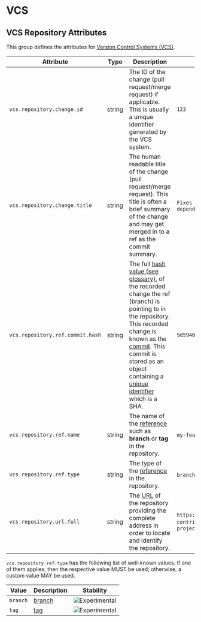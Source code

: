 <!--- Hugo front matter used to generate the website version of this page:
--->

<!-- NOTE: THIS FILE IS AUTOGENERATED. DO NOT EDIT BY HAND. -->
<!-- see templates/registry/markdown/attribute_namespace.md.j2 -->

# VCS

## VCS Repository Attributes

This group defines the attributes for [Version Control Systems (VCS)](https://en.wikipedia.org/wiki/Version_control).

| Attribute                        | Type   | Description                                                                                                                                                                                                                                                                                                                                                                                                                                         | Examples                                                                                                                             | Stability                                                        |
| -------------------------------- | ------ | --------------------------------------------------------------------------------------------------------------------------------------------------------------------------------------------------------------------------------------------------------------------------------------------------------------------------------------------------------------------------------------------------------------------------------------------------- | ------------------------------------------------------------------------------------------------------------------------------------ | ---------------------------------------------------------------- |
| `vcs.repository.change.id`       | string | The ID of the change (pull request/merge request) if applicable. This is usually a unique identifier generated by the VCS system.                                                                                                                                                                                                                                                                                                                   | `123`                                                                                                                                | ![Experimental](https://img.shields.io/badge/-experimental-blue) |
| `vcs.repository.change.title`    | string | The human readable title of the change (pull request/merge request). This title is often a brief summary of the change and may get merged in to a ref as the commit summary.                                                                                                                                                                                                                                                                        | `Fixes broken thing`; `feat: add my new feature`; `[chore] update dependency`                                                        | ![Experimental](https://img.shields.io/badge/-experimental-blue) |
| `vcs.repository.ref.commit.hash` | string | The full [hash value (see glossary)](https://nvlpubs.nist.gov/nistpubs/FIPS/NIST.FIPS.186-5.pdf), of the recorded change the ref (branch) is pointing to in the repository. This recorded change is known as the [commit](https://git-scm.com/docs/git-commit). This commit is stored as an object containing a [unique identifier](https://git-scm.com/docs/gitglossary#Documentation/gitglossary.txt-aiddefobjectnameaobjectname) which is a SHA. | `9d59409acf479dfa0df1aa568182e43e43df8bbe28d60fcf2bc52e30068802cc`                                                                   | ![Experimental](https://img.shields.io/badge/-experimental-blue) |
| `vcs.repository.ref.name`        | string | The name of the [reference](https://git-scm.com/docs/gitglossary#def_ref) such as **branch** or **tag** in the repository.                                                                                                                                                                                                                                                                                                                          | `my-feature-branch`; `tag-1-test`                                                                                                    | ![Experimental](https://img.shields.io/badge/-experimental-blue) |
| `vcs.repository.ref.type`        | string | The type of the [reference](https://git-scm.com/docs/gitglossary#def_ref) in the repository.                                                                                                                                                                                                                                                                                                                                                        | `branch`; `tag`                                                                                                                      | ![Experimental](https://img.shields.io/badge/-experimental-blue) |
| `vcs.repository.url.full`        | string | The [URL](https://en.wikipedia.org/wiki/URL) of the repository providing the complete address in order to locate and identify the repository.                                                                                                                                                                                                                                                                                                       | `https://github.com/opentelemetry/open-telemetry-collector-contrib`; `https://gitlab.com/my-org/my-project/my-projects-project/repo` | ![Experimental](https://img.shields.io/badge/-experimental-blue) |

`vcs.repository.ref.type` has the following list of well-known values. If one of them applies, then the respective value MUST be used; otherwise, a custom value MAY be used.

| Value    | Description                                                                                      | Stability                                                        |
| -------- | ------------------------------------------------------------------------------------------------ | ---------------------------------------------------------------- |
| `branch` | [branch](https://git-scm.com/docs/gitglossary#Documentation/gitglossary.txt-aiddefbranchabranch) | ![Experimental](https://img.shields.io/badge/-experimental-blue) |
| `tag`    | [tag](https://git-scm.com/docs/gitglossary#Documentation/gitglossary.txt-aiddeftagatag)          | ![Experimental](https://img.shields.io/badge/-experimental-blue) |
